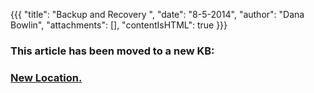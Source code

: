 {{{
  "title": "Backup and Recovery ",
  "date": "8-5-2014",
  "author": "Dana Bowlin",
  "attachments": [],
  "contentIsHTML": true
}}}

<h3>This article has been moved to a new KB:</h3>
<h3><a href="/knowledge-base/servers/centurylink-cloud-backup-and-recovery-services">New Location.</a></h3>
